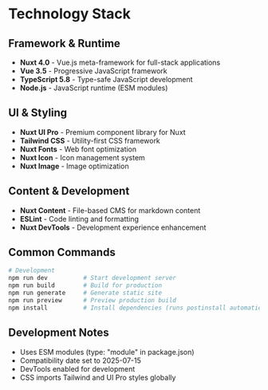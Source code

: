 # Technology Stack

## Framework & Runtime

- **Nuxt 4.0** - Vue.js meta-framework for full-stack applications
- **Vue 3.5** - Progressive JavaScript framework
- **TypeScript 5.8** - Type-safe JavaScript development
- **Node.js** - JavaScript runtime (ESM modules)

## UI & Styling

- **Nuxt UI Pro** - Premium component library for Nuxt
- **Tailwind CSS** - Utility-first CSS framework
- **Nuxt Fonts** - Web font optimization
- **Nuxt Icon** - Icon management system
- **Nuxt Image** - Image optimization

## Content & Development

- **Nuxt Content** - File-based CMS for markdown content
- **ESLint** - Code linting and formatting
- **Nuxt DevTools** - Development experience enhancement

## Common Commands

```bash
# Development
npm run dev          # Start development server
npm run build        # Build for production
npm run generate     # Generate static site
npm run preview      # Preview production build
npm install          # Install dependencies (runs postinstall automatically)
```

## Development Notes

- Uses ESM modules (type: "module" in package.json)
- Compatibility date set to 2025-07-15
- DevTools enabled for development
- CSS imports Tailwind and UI Pro styles globally
